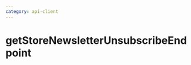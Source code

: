 ```yaml
---
category: api-client
---
```


# getStoreNewsletterUnsubscribeEndpoint

<!-- PLACEHOLDER_DESCRIPTION -->
